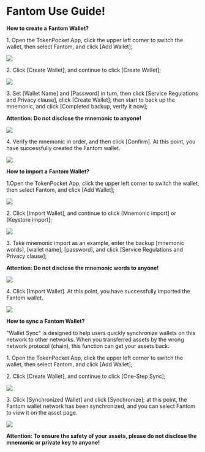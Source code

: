 # Fantom Use Guide!

**How to create a** **Fantom Wallet?**

1\. Open the TokenPocket App, click the upper left corner to switch the wallet, then select Fantom, and click \[Add Wallet];

![](<../../.gitbook/assets/1 (12).png>)

2\. Click \[Create Wallet], and continue to click \[Create Wallet];

![](<../../.gitbook/assets/2 (14) (1).png>)

3\. Set \[Wallet Name] and \[Password] in turn, then click \[Service Regulations and Privacy clause], click \[Create Wallet]; then start to back up the mnemonic, and click \[Completed backup, verify it now];

**Attention: Do not disclose the mnemonic to anyone!**

![](<../../.gitbook/assets/3 (12) (1).png>)

4\. Verify the mnemonic in order, and then click \[Confirm]. At this point, you have successfully created the Fantom wallet.

![](<../../.gitbook/assets/4 (7) (1).png>)

**How to import a** **Fantom Wallet?**

1.Open the TokenPocket App, click the upper left corner to switch the wallet, then select Fantom, and click \[Add Wallet];

![](<../../.gitbook/assets/5 (3) (1).png>)

2\. Click \[Import Wallet], and continue to click \[Mnemonic import] or \[Keystore import];

![](<../../.gitbook/assets/6 (2).png>)

3\. Take mnemonic import as an example, enter the backup \[mnemonic words], \[wallet name], \[password], and click \[Service Regulations and Privacy clause];

**Attention: Do not disclose the mnemonic words to anyone!**

![](<../../.gitbook/assets/7 (2).png>)

4\. Click \[Import Wallet]. At this point, you have successfully imported the Fantom wallet.

![](../../.gitbook/assets/8.png)

**How to sync a** **Fantom Wallet?**

"Wallet Sync" is designed to help users quickly synchronize wallets on this network to other networks. When you transferred assets by the wrong network protocol (chain), this function can get your assets back.

1\. Open the TokenPocket App, click the upper left corner to switch the wallet, then select Fantom, and click \[Add Wallet];



2\. Click \[Create Wallet], and continue to click \[One-Step Sync];

![](<../../.gitbook/assets/10 (1).png>)

3\. Click \[Synchronized Wallet] and click \[Synchronize]; at this point, the Fantom wallet network has been synchronized, and you can select Fantom to view it on the asset page.

![](<../../.gitbook/assets/11 (1) (1).png>)

**Attention: To ensure the safety of your** **assets, please do not disclose the mnemonic or private key to anyone!**
